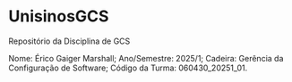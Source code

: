 # UnisinosGCS
Repositório da Disciplina de GCS

Nome: Érico Gaiger Marshall; Ano/Semestre: 2025/1; Cadeira: Gerência da Configuração de Software; Código da Turma: 060430_20251_01.
